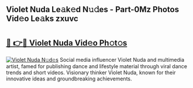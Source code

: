 ## Violet Nuda Le𝚊k𝚎d N𝚞𝚍es - Part-0Mz Photos Vid𝚎o Le𝚊ks zxuvc

# <h2><a href="http://fbbzfmu.evod.top/?m=Violet+Nuda">🔗 👉🔴 Violet Nuda Vid𝚎o Ph𝚘t𝚘s</a></h2>

[![Violet Nuda N𝚞d𝚎s](https://i.imgur.com/8V9OHl7.gif)](http://fbbzfmu.evod.top/?m=Violet+Nuda)
Social media influencer Violet Nuda and multimedia artist, famed for publishing dance and lifestyle material through viral dance trends and short videos. Visionary thinker Violet Nuda, known for their innovative ideas and groundbreaking achievements. 
